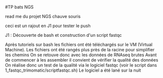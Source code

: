 #TP bats NGS

read me du projet NGS chauve souris

ceci est un rajout en J1 pour tester le push

J1 : Découverte de bash et construction d'un script fastqc

Après tutoriels sur bash les fichiers ont été téléchargés sur le VM (Virtual Machine).
Les fichiers ont été rangés plus près de la racine pour simplifier les chemins
On se retouve donc avec les données de RNAseq brutes
Avant de commencer à les assembler il convient de vérifier la qualité des données
On réalise donc un test de la qualité via le logiciel fastqc (voir le script dans 1_fastqc_trimomatic/scriptfastqc.sh)
Le logiciel a été lané sur la nuit

